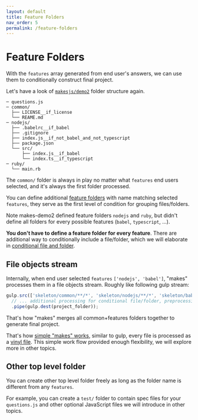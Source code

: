 ```yaml
---
layout: default
title: Feature Folders
nav_order: 5
permalink: /feature-folders
---
```


# Feature Folders

With the `features` array generated from end user's answers, we can use them to conditionally construct final project.

Let's have a look of [`makesjs/demo2`](https://github.com/makesjs/demo2) folder structure again.

```
─ questions.js
─ common/
  ├── LICENSE__if_license
  └── REAME.md
─ nodejs/
  ├── .babelrc__if_babel
  ├── .gitignore
  ├── index.js__if_not_babel_and_not_typescript
  ├── package.json
  └── src/
      ├── index.js__if_babel
      └── index.ts__if_typescript
─ ruby/
  └── main.rb
```

The `common/` folder is always in play no matter what `features` end users selected, and it's always the first folder processed.

You can define additional [feature folders](feature-folders) with name matching selected `features`, they serve as the first level of condition for grouping files/folders.

Note makes-demo2 defined feature folders `nodejs` and `ruby`, but didn't define all folders for every possible features (`babel`, `typescript`, ...).

**You don't have to define a feature folder for every feature**. There are additional way to conditionally include a file/folder, which we will elaborate in [conditional file and folder](conditional-file-and-folder).

## File objects stream

Internally, when end user selected `features` `['nodejs', 'babel']`, "makes" processes them in a file objects stream. Roughly like following gulp stream:

```js
gulp.src(['skeleton/common/**/*', 'skeleton/nodejs/**/*', 'skeleton/babel/**/*'])
  // ... additional processing for conditional file/folder, preprocessing ...
  .pipe(gulp.dest(project_folder));
```

That's how "makes" merges all common+features folders together to generate final project.

That's how [simple "makes" works](https://github.com/makesjs/makes/blob/master/lib/write-project/index.js), similar to gulp, every file is processed as a [vinyl file](https://github.com/gulpjs/vinyl). This simple work flow provided enough flexibility, we will explore more in other topics.

## Other top level folder

You can create other top level folder freely as long as the folder name is different from any `features`.

For example, you can create a `test/` folder to contain spec files for your `questions.js` and other optional JavaScript files we will introduce in other topics.

